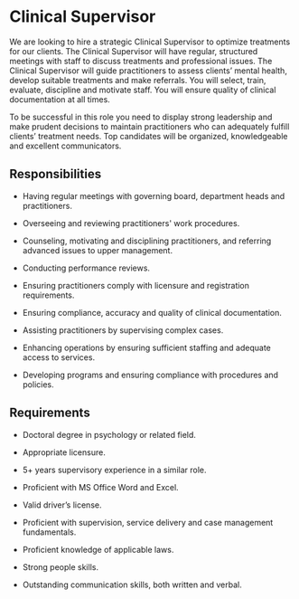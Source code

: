 # Clinical Supervisor

We are looking to hire a strategic Clinical Supervisor to optimize treatments for our clients. The Clinical Supervisor will have regular, structured meetings with staff to discuss treatments and professional issues. The Clinical Supervisor will guide practitioners to assess clients’ mental health, develop suitable treatments and make referrals. You will select, train, evaluate, discipline and motivate staff. You will ensure quality of clinical documentation at all times.

To be successful in this role you need to display strong leadership and make prudent decisions to maintain practitioners who can adequately fulfill clients’ treatment needs. Top candidates will be organized, knowledgeable and excellent communicators.

## Responsibilities

* Having regular meetings with governing board, department heads and practitioners.

* Overseeing and reviewing practitioners' work procedures.

* Counseling, motivating and disciplining practitioners, and referring advanced issues to upper management.

* Conducting performance reviews.

* Ensuring practitioners comply with licensure and registration requirements.

* Ensuring compliance, accuracy and quality of clinical documentation.

* Assisting practitioners by supervising complex cases.

* Enhancing operations by ensuring sufficient staffing and adequate access to services.

* Developing programs and ensuring compliance with procedures and policies.

## Requirements

* Doctoral degree in psychology or related field.

* Appropriate licensure.

* 5+ years supervisory experience in a similar role.

* Proficient with MS Office Word and Excel.

* Valid driver’s license.

* Proficient with supervision, service delivery and case management fundamentals.

* Proficient knowledge of applicable laws.

* Strong people skills.

* Outstanding communication skills, both written and verbal.

